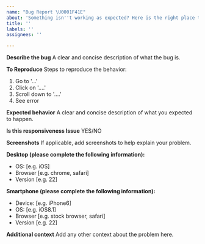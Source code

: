 ```yaml
---
name: "Bug Report \U0001F41E"
about: 'Something isn''t working as expected? Here is the right place to report. '
title: ''
labels: ''
assignees: ''

---
```


<!--
  Please fill out each section below. This info allows maintainers to diagnose (and fix!) your issue as quickly as possible.

  Before opening a new issue, please search existing issues: https://github.com/muradahmed/developerFolio/issues
-->


**Describe the bug**
A clear and concise description of what the bug is.

**To Reproduce**
Steps to reproduce the behavior:
1. Go to '...'
2. Click on '....'
3. Scroll down to '....'
4. See error

**Expected behavior**
A clear and concise description of what you expected to happen.

**Is this responsiveness Issue**
YES/NO

**Screenshots**
If applicable, add screenshots to help explain your problem.

**Desktop (please complete the following information):**
 - OS: [e.g. iOS]
 - Browser [e.g. chrome, safari]
 - Version [e.g. 22]

**Smartphone (please complete the following information):**
 - Device: [e.g. iPhone6]
 - OS: [e.g. iOS8.1]
 - Browser [e.g. stock browser, safari]
 - Version [e.g. 22]

**Additional context**
Add any other context about the problem here.
